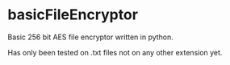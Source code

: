 # basicFileEncryptor
Basic 256 bit AES file encryptor written in python.

Has only been tested on .txt files not on any other extension yet.
